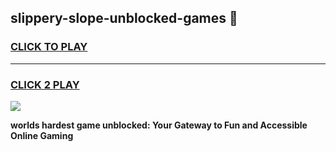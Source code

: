 
## slippery-slope-unblocked-games 👋
<h3>
<a href="https://premium.freeplayer.one?title=slippery-slope-unblocked-games&ref=14F">CLICK TO PLAY</a></h3>
<hr>

<h3>
<a href="https://premium.freeplayer.one?title=slippery-slope-unblocked-games&ref=14F">CLICK 2 PLAY</a>
  
</h3>

<a href="https://premium.freeplayer.one?title=slippery-slope-unblocked-games&ref=12F/"><img src="https://clearcache.store/games.png"></a>


**worlds hardest game unblocked: Your Gateway to Fun and Accessible Online Gaming**
